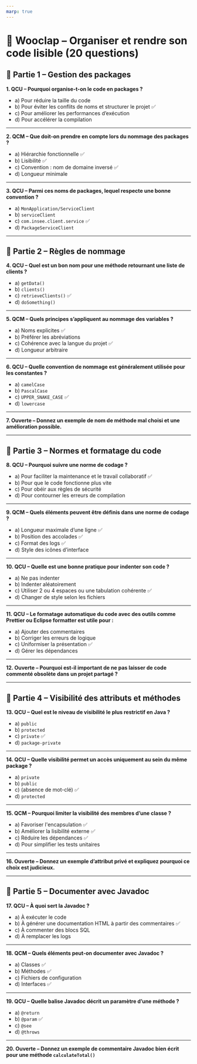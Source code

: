 ```yaml
---
marp: true
---
```


# 🌟 Wooclap – Organiser et rendre son code lisible (20 questions)

## 🔹 Partie 1 – Gestion des packages

**1. QCU – Pourquoi organise-t-on le code en packages ?**  
- a) Pour réduire la taille du code  
- b) Pour éviter les conflits de noms et structurer le projet ✅  
- c) Pour améliorer les performances d’exécution  
- d) Pour accélérer la compilation

---

**2. QCM – Que doit-on prendre en compte lors du nommage des packages ?**  
- a) Hiérarchie fonctionnelle ✅  
- b) Lisibilité ✅  
- c) Convention : nom de domaine inversé ✅  
- d) Longueur minimale

---

**3. QCU – Parmi ces noms de packages, lequel respecte une bonne convention ?**  
- a) `MonApplication/ServiceClient`  
- b) `serviceClient`  
- c) `com.insee.client.service` ✅  
- d) `PackageServiceClient`

---

## 🔹 Partie 2 – Règles de nommage

**4. QCU – Quel est un bon nom pour une méthode retournant une liste de clients ?**  
- a) `getData()`  
- b) `clients()`  
- c) `retrieveClients()` ✅  
- d) `doSomething()`

---

**5. QCM – Quels principes s’appliquent au nommage des variables ?**  
- a) Noms explicites ✅  
- b) Préférer les abréviations  
- c) Cohérence avec la langue du projet ✅  
- d) Longueur arbitraire

---

**6. QCU – Quelle convention de nommage est généralement utilisée pour les constantes ?**  
- a) `camelCase`  
- b) `PascalCase`  
- c) `UPPER_SNAKE_CASE` ✅  
- d) `lowercase`

---

**7. Ouverte – Donnez un exemple de nom de méthode mal choisi et une amélioration possible.**

---

## 🔹 Partie 3 – Normes et formatage du code

**8. QCU – Pourquoi suivre une norme de codage ?**  
- a) Pour faciliter la maintenance et le travail collaboratif ✅  
- b) Pour que le code fonctionne plus vite  
- c) Pour obéir aux règles de sécurité  
- d) Pour contourner les erreurs de compilation

---

**9. QCM – Quels éléments peuvent être définis dans une norme de codage ?**  
- a) Longueur maximale d’une ligne ✅  
- b) Position des accolades ✅  
- c) Format des logs ✅  
- d) Style des icônes d’interface

---

**10. QCU – Quelle est une bonne pratique pour indenter son code ?**  
- a) Ne pas indenter  
- b) Indenter aléatoirement  
- c) Utiliser 2 ou 4 espaces ou une tabulation cohérente ✅  
- d) Changer de style selon les fichiers

---

**11. QCU – Le formatage automatique du code avec des outils comme Prettier ou Eclipse formatter est utile pour :**  
- a) Ajouter des commentaires  
- b) Corriger les erreurs de logique  
- c) Uniformiser la présentation ✅  
- d) Gérer les dépendances

---

**12. Ouverte – Pourquoi est-il important de ne pas laisser de code commenté obsolète dans un projet partagé ?**

---

## 🔹 Partie 4 – Visibilité des attributs et méthodes

**13. QCU – Quel est le niveau de visibilité le plus restrictif en Java ?**  
- a) `public`  
- b) `protected`  
- c) `private` ✅  
- d) `package-private`

---

**14. QCU – Quelle visibilité permet un accès uniquement au sein du même package ?**  
- a) `private`  
- b) `public`  
- c) (absence de mot-clé) ✅  
- d) `protected`

---

**15. QCM – Pourquoi limiter la visibilité des membres d’une classe ?**  
- a) Favoriser l'encapsulation ✅  
- b) Améliorer la lisibilité externe ✅  
- c) Réduire les dépendances ✅  
- d) Pour simplifier les tests unitaires

---

**16. Ouverte – Donnez un exemple d’attribut privé et expliquez pourquoi ce choix est judicieux.**

---

## 🔹 Partie 5 – Documenter avec Javadoc

**17. QCU – À quoi sert la Javadoc ?**  
- a) À exécuter le code  
- b) À générer une documentation HTML à partir des commentaires ✅  
- c) À commenter des blocs SQL  
- d) À remplacer les logs

---

**18. QCM – Quels éléments peut-on documenter avec Javadoc ?**  
- a) Classes ✅  
- b) Méthodes ✅  
- c) Fichiers de configuration  
- d) Interfaces ✅

---

**19. QCU – Quelle balise Javadoc décrit un paramètre d’une méthode ?**  
- a) `@return`  
- b) `@param` ✅  
- c) `@see`  
- d) `@throws`

---

**20. Ouverte – Donnez un exemple de commentaire Javadoc bien écrit pour une méthode `calculateTotal()`**


